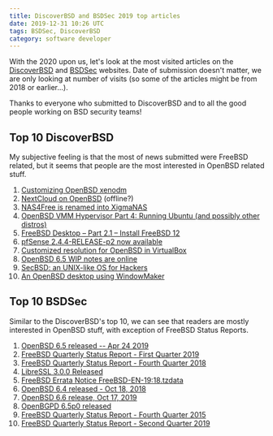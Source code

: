 ```yaml
---
title: DiscoverBSD and BSDSec 2019 top articles
date: 2019-12-31 10:26 UTC
tags: BSDSec, DiscoverBSD
category: software developer
---
```


With the 2020 upon us, let's look at the most visited articles on the [DiscoverBSD](https://discovebsd.com) and [BSDSec](https://bsdsec.net) websites. Date of submission doesn't matter, we are only looking at number of visits (so some of the articles might be from 2018 or earlier...).

Thanks to everyone who submitted to DiscoverBSD and to all the good people working on BSD security teams!

## Top 10 DiscoverBSD

My subjective feeling is that the most of news submitted were FreeBSD related, but it seems that people are the most interested in OpenBSD related stuff.

1. [Customizing OpenBSD xenodm](https://www.tumfatig.net/20190208/customizing-openbsd-xenodm/)
2. [NextCloud on OpenBSD](https://h3artbl33d.nl/blog/nextcloud-on-openbsd) (offline?)
3. [NAS4Free is renamed into XigmaNAS](https://xigmanas.com/forums/viewtopic.php?f=4&t=13790/&utm_source=discoverbsd)
4. [OpenBSD VMM Hypervisor Part 4: Running Ubuntu (and possibly other distros)](https://www.h-i-r.net/2018/12/openbsd-vmm-hypervisor-part-4-running.html)
5. [FreeBSD Desktop – Part 2.1 – Install FreeBSD 12](https://vermaden.wordpress.com/2018/11/20/freebsd-desktop-part-2-1-install-freebsd-12/)
6. [pfSense 2.4.4-RELEASE-p2 now available](https://www.netgate.com/blog/pfsense-2-4-4-release-p2-now-available.html)
7. [Customized resolution for OpenBSD in VirtualBox](https://www.tumfatig.net/20190131/customized-resolution-for-openbsd-in-virtualbox/)
8. [OpenBSD 6.5 WIP notes are online](https://www.openbsd.org/65.html)
9. [SecBSD: an UNIX-like OS for Hackers](https://www.secbsd.org/)
10. [An OpenBSD desktop using WindowMaker](https://www.tumfatig.net/20190215/an-openbsd-desktop-using-windowmaker/)

## Top 10 BSDSec

Similar to the DiscoverBSD's top 10, we can see that readers are mostly interested in OpenBSD stuff, with exception of FreeBSD Status Reports.

1. [OpenBSD 6.5 released -- Apr 24 2019](https://bsdsec.net/articles/openbsd-6-5-released-apr-24-2019)
2. [FreeBSD Quarterly Status Report - First Quarter 2019](https://bsdsec.net/articles/freebsd-announce-freebsd-quarterly-status-report-first-quarter-2019)
3. [FreeBSD Quarterly Status Report - Fourth Quarter 2018](https://bsdsec.net/articles/freebsd-announce-freebsd-quarterly-status-report-fourth-quarter-2018)
4. [LibreSSL 3.0.0 Released](https://bsdsec.net/articles/libressl-3-0-0-released)
5. [FreeBSD Errata Notice FreeBSD-EN-19:18.tzdata](https://bsdsec.net/articles/freebsd-announce-freebsd-errata-notice-freebsd-en-19-18-tzdata)
6. [OpenBSD 6.4 released - Oct 18, 2018](https://bsdsec.net/articles/openbsd-6-4-released-oct-18-2018)
7. [OpenBSD 6.6 release, Oct 17, 2019](https://bsdsec.net/articles/openbsd-6-6-release-oct-17-2019)
8. [OpenBGPD 6.5p0 released](https://bsdsec.net/articles/openbgpd-6-5p0-released)
9. [FreeBSD Quarterly Status Report - Fourth Quarter 2015](https://bsdsec.net/articles/freebsd-announce-freebsd-quarterly-status-report-fourth-quarter-2015)
10. [FreeBSD Quarterly Status Report - Second Quarter 2019](https://bsdsec.net/articles/freebsd-announce-freebsd-quarterly-status-report-second-quarter-2019)
